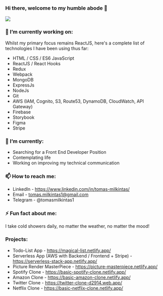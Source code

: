 ### Hi there, welcome to my humble abode 👋


<a href="https://tommi.netlify.app/" target="_blank"><img src="https://img.icons8.com/fluent/96/000000/portfolio.png"/></a>


### 🔭 I’m currently working on:
Whilst my primary focus remains ReactJS, here's a complete list of technologies I have been using thus far:
- HTML / CSS / ES6 JavaScript
- ReactJS / React Hooks
- Redux
- Webpack
- MongoDB
- ExpressJs
- NodeJs
- Git
- AWS (IAM, Cognito, S3, Route53, DynamoDB, CloudWatch, API Gateway)
- Firebase
- Storybook
- Figma
- Stripe

### 🌱 I’m currently:
- Searching for a Front End Developer Position
- Contemplating life
- Working on improving my technical communication

### 📫 How to reach me:
- LinkedIn - https://www.linkedin.com/in/tomas-milkintas/
- Email - tomas.milkintas1@gmail.com
- Telegram - @tomasmilkintas1

### ⚡ Fun fact about me: 
I take cold showers daily, no matter the weather, no matter the mood! 

### Projects:

- Todo-List App - https://magical-list.netlify.app/
- Serverless App (AWS with Backend / Frontend + Stripe) - https://serverless-stack-app.netlify.app/
- Picture Render MasterPiece - https://picture-masterpiece.netlify.app/
- Spotify Clone - https://basic-spotify-clone.netlify.app/
- Amazon Clone - https://basic-amazon-clone.netlify.app/
- Twitter Clone - https://twitter-clone-d2914.web.app/
- Netflix Clone - https://basic-netflix-clone.netlify.app/



<!--
**tomasmilkintas/tomasmilkintas** is a ✨ _special_ ✨ repository because its `README.md` (this file) appears on your GitHub profile.

Here are some ideas to get you started:

- 🔭 I’m currently working on ...
- 🌱 I’m currently learning ...
- 👯 I’m looking to collaborate on ...
- 🤔 I’m looking for help with ...
- 💬 Ask me about ...
- 📫 How to reach me: ...
- 😄 Pronouns: ...
- ⚡ Fun fact: ...
-->
